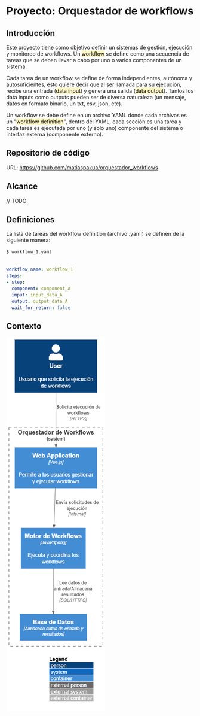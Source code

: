# Proyecto: Orquestador de workflows

## Introducción

Este proyecto tiene como objetivo definir un sistemas de gestión, ejecución y monitoreo de workflows. Un <mark style="background: #FFF3A3A6;">workflow</mark> se define como una secuencia de tareas que se deben llevar a cabo por uno o varios componentes de un sistema. 

Cada tarea de un workflow se define de forma independientes, autónoma y autosuficientes, esto quiere decir que al ser llamada para su ejecución, recibe una entrada (<mark style="background: #FFF3A3A6;">data input</mark>) y genera una salida (<mark style="background: #FFF3A3A6;">data output</mark>). Tantos los data inputs como outputs pueden ser de diversa naturaleza (un mensaje, datos en formato binario, un txt, csv, json, etc).

Un workflow se debe define en un archivo YAML donde cada archivos es un "<mark style="background: #FFF3A3A6;">workflow definition</mark>", dentro del YAML, cada sección es una tarea y cada tarea es ejecutada por uno (y solo uno) componente del sistema o interfaz externa (componente externo).

## Repositorio de código

URL:
https://github.com/matiaspakua/orquestador_workflows

## Alcance

// TODO

## Definiciones

La lista de tareas del workflow definition (archivo .yaml) se definen de la siguiente manera:

```terminal
$ workflow_1.yaml
```


```yaml

workflow_name: workflow_1
steps:
- step:
  component: component_A
  imput: input_data_A
  output: output_data_A
  wait_for_return: false

```


## Contexto


![](../../images/C0_orquestador_workflows.png)


